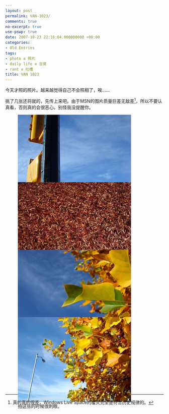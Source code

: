 ```yaml
---
layout: post
permalink: VAN-1023/
comments: true
no-excerpt: true
use-pswp: true
date: 2007-10-23 22:16:04.000000000 +08:00
categories:
- Old Entries
tags:
- photo ≌ 照片
- daily life ≌ 日常
- rant ≌ 吐槽
title: VAN 1023
---
```

今天才照的照片。越来越觉得自己不会照相了，唉……

挑了几张还将就的，先传上来吧。由于MSN的图片质量巨差无敌差[^quality]，所以不要认真看，否则真的会很恶心。别怪我没提醒你。

[^quality]: 真的真的很差，Windows Live Space的覆灭完全是符合历史规律的。

<!-- Define custom dims for this particular gallery -->

<style>
.monoh figure {
  height: 200px;
}
</style>

<div class="imgDisplay monoh" itemscope itemtype="http://schema.org/ImageGallery">
  <figure itemprop="associatedMedia" itemscope itemtype="http://schema.org/ImageObject">
    <a href="/assets/old/DSC02385.jpg" itemprop="contentUrl" data-size="447x597">
    <img src="/assets/old/DSC02385-m.jpg" itemprop="thumbnail" alt="我在想如果照的是信号灯的正面会不会好点。" />
    </a>
    <figcaption itemprop="caption description">我在想如果照的是信号灯的正面会不会好点。</figcaption>
  </figure>
  <figure itemprop="associatedMedia" itemscope itemtype="http://schema.org/ImageObject">
    <a href="/assets/old/DSC02403.jpg" itemprop="contentUrl" data-size="600x450">
    <img src="/assets/old/DSC02403-m.jpg" itemprop="thumbnail" alt="可能颜色不到位，可是怎么才到位呢？" />
    </a>
    <figcaption itemprop="caption description">可能颜色不到位，可是怎么才到位呢？</figcaption>
  </figure>
  <figure itemprop="associatedMedia" itemscope itemtype="http://schema.org/ImageObject">
    <a href="/assets/old/DSC02409.jpg" itemprop="contentUrl" data-size="600x450">
    <img src="/assets/old/DSC02409-m.jpg" itemprop="thumbnail" alt="拍这张的时候很累。" />
    </a>
    <figcaption itemprop="caption description">拍这张的时候很累。</figcaption>
  </figure>
  <figure itemprop="associatedMedia" itemscope itemtype="http://schema.org/ImageObject">
    <a href="/assets/old/DSC02411.jpg" itemprop="contentUrl" data-size="600x450">
    <img src="/assets/old/DSC02411-m.jpg" itemprop="thumbnail" alt="拍这张的时候很刺眼。" />
    </a>
    <figcaption itemprop="caption description">拍这张的时候很刺眼。</figcaption>
  </figure>
</div>
<p class="tiny">&nbsp;</p>
